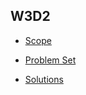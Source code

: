 ## W3D2

+ [Scope][scope]


+ [Problem Set][problems-w3d2]
+ [Solutions][solutions-w3d2]


[scope]: ./notes/scope.md
[problems-w3d2]: ./problems/problem_set.md
[solutions-w3d2]: ./problems/solution.js
